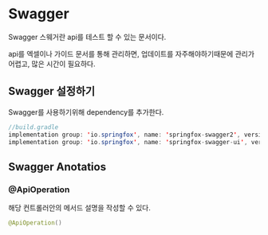 # Swagger
Swagger 스웨거란 api를 테스트 할 수 있는 문서이다.

api를 엑셀이나 가이드 문서를 통해 관리하면, 업데이트를 자주해야하기때문에 관리가 어렵고, 많은 시간이 필요하다.

## Swagger 설정하기

Swagger를 사용하기위해 dependency를 추가한다.

```java
//build.gradle
implementation group: 'io.springfox', name: 'springfox-swagger2', version: '2.9.2'
implementation group: 'io.springfox', name: 'springfox-swagger-ui', version: '2.9.2'
```

## Swagger Anotatios

### @ApiOperation

해당 컨트롤러안의 메서드 설명을 작성할 수 있다.



```java
@ApiOperation()

```
